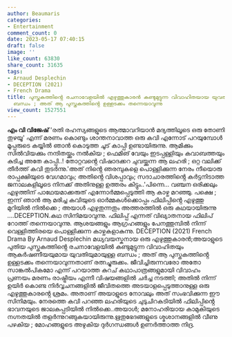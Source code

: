 ```yaml
---
author: Beaumaris
categories:
- Entertainment
comment_count: 0
date: 2023-05-17 07:40:15
draft: false
image: ''
like_count: 63830
share_count: 31635
tags:
- Arnaud Desplechin
- DECEPTION (2021)
- French Drama
title: പുസ്തകത്തിൻ്റെ രചനാവേളയിൽ എഴുത്തുകാരൻ കണ്ടുമുട്ടുന്ന വിവാഹിതയായ യുവതിയുമായുള്ള
  ബന്ധം ; അത് ആ പുസ്തകത്തിൻ്റെ ഉള്ളടക്കം തന്നെയാവുന്നു
view_count: 1527551
---
```


**എം വി വിജേഷ്** 'രതി രഹസ്യങ്ങളുടെ ആത്മാവറിയാൻ മദ്യത്തിലൂടെ ഒരു തോണി തുഴയൂ' എന്ന് മരണം കൊണ്ടും ശാന്തനാവാത്ത ഒരു കവി എന്നോട് പറയുമ്പോൾ മൂപ്പരുടെ കയ്യിൽ ഞാൻ കൊടുത്ത ചൂട് കാപ്പി ഉണ്ടായിരുന്നു. ആമിക്കും സിൽവിയക്കും നന്ദിതയ്ക്കും നൽകിയ ; ഫെമിങ് വേയും ഇടപ്പള്ളിയും കവാബത്തയും കുടിച്ച അതേ കാപ്പി..! തോറ്റവൻ്റെ വിഷാദക്കറ ചുവയ്ക്കുന്ന ആ ലഹരി ; ഒറ്റ വലിക്ക് തീർത്ത് കവി തുടർന്നു.'അത് നിൻ്റെ ഞരമ്പുകളെ പൊള്ളിക്കുന്ന നേരം നീയൊരു രാപ്പക്ഷിയുടെ വേഗമാവും; അതിൻ്റെ വിശപ്പാവും; സദാചാരത്തിൻ്റെ കർട്ടനിടാത്ത ജനാലകളിലൂടെ നിനക്ക് അതിനുള്ള ഉത്തരം കിട്ടും..'പിന്നെ... വഞ്ചന ഒരിക്കലും എഴുത്തിന് പാഥേയമാക്കരുത് എന്നോർമ്മപ്പെടുത്തി ആ കാഴ്ച മറഞ്ഞു. പക്ഷെ ; ഇന്ന് ഞാൻ ആ മരിച്ച കവിയുടെ ഓർമ്മകൾക്കൊപ്പം ഫിലിപ്പിൻ്റെ എഴുത്തു മുറിയിൽ നിൽക്കെ ; അയാൾ എഴുതുന്നതും അത്തരത്തിൽ ഒരു കഥയായിരുന്നു ....DECEPTION.കഥ സിനിമയാവുന്നു. ഫിലിപ്പ് എന്നത് വിഖ്യാതനായ ഫിലിപ് റോത്ത് തന്നെയാവുന്നു. ആശയങ്ങളും ആഗ്രഹങ്ങളും പേനത്തുമ്പിൽ നിന്ന് വെള്ളിത്തിരയെ പൊള്ളിക്കുന്ന കാഴ്ചകളാകുന്നു. [](https://cdn.boolokam.com/articles/2023/05/333-1.jpg)DECEPTION (2021) French Drama By Arnaud Desplechin മധ്യവയസ്കനായ ഒരു എഴുത്തുകാരൻ;അയാളുടെ പുതിയ പുസ്തകത്തിൻ്റെ രചനാവേളയിൽ കണ്ടുമുട്ടുന്ന വിവാഹിതയും ആകർഷണീയയുമായ യുവതിയുമായുള്ള ബന്ധം ; അത് ആ പുസ്തകത്തിൻ്റെ ഉള്ളടക്കം തന്നെയാവുന്നതാണ് രത്നച്ചുരുക്കം. ജീവിച്ചിരുന്നവരോ അതോ സാങ്കൽപികമോ എന്ന് പറയാത്ത കുറച് കഥാപാത്രങ്ങളുമായി വിവാഹം പ്രണയം മരണം രാഷ്ട്രീയം എന്നീ വിഷയങ്ങളിൽ ചർച്ച നടത്തി; അതിൽ നിന്ന് ഉയിർ കൊണ്ട നിർവ്വചനങ്ങളിൽ ജീവിതത്തെ അടയാളപ്പെടുത്താനുള്ള ഒരു എഴുത്തുകാരൻ്റെ ശ്രമം. അതാണ് അയാളുടെ നോവലും അത് സംഭവിക്കുന്ന ഈ സിനിമയും. നേരത്തെ കവി പറഞ്ഞ ലഹരിയുടെ ചുടുചിറകടിയിൽ ഫിലിപ്പിൻ്റെ ഭാവനയുടെ ജാലകപ്പടിയിൽ നിൽക്കെ..അയാൾ; മനോഹരിയായ കാമുകിയുടെ നഗ്നതയിൽ തളർന്നുറങ്ങുകയായിരുന്നു.ഋതുഭേദങ്ങളുടെ ശ്മശാനങ്ങളിൽ വീണു പഴകിയ ; മോഹങ്ങളുടെ അഴുകിയ ദുർഗന്ധങ്ങൾ ഉണർത്താത്ത നിദ്ര.